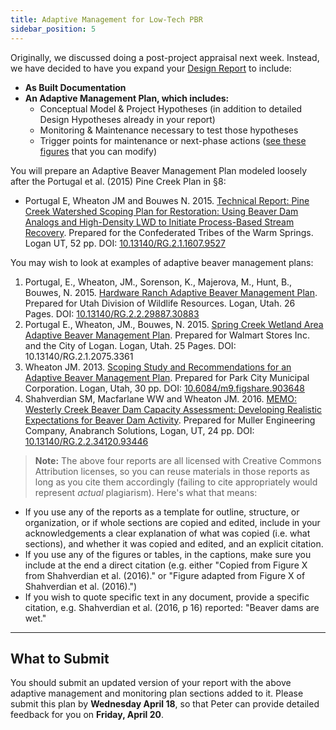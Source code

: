 ```yaml
---
title: Adaptive Management for Low-Tech PBR
sidebar_position: 5
---
```


Originally, we discussed doing a post-project appraisal next week. Instead, we have decided to have you expand your [Design Report](https://usu.instructure.com/courses/531745/assignments/2634059) to include:

- **As Built Documentation**
- **An Adaptive Management Plan, which includes:**
  - Conceptual Model & Project Hypotheses (in addition to detailed Design Hypotheses already in your report)
  - Monitoring & Maintenance necessary to test those hypotheses
  - Trigger points for maintenance or next-phase actions ([see these figures](https://usu.box.com/v/AdaptiveManagementFigs) that you can modify)

You will prepare an Adaptive Beaver Management Plan modeled loosely after the Portugal et al. (2015) Pine Creek Plan in §8:

- Portugal E, Wheaton JM and Bouwes N. 2015. [Technical Report: Pine Creek Watershed Scoping Plan for Restoration: Using Beaver Dam Analogs and High-Density LWD to Initiate Process-Based Stream Recovery](https://www.researchgate.net/publication/272829372_Pine_Creek_Watershed_Scoping_Plan_for_Restoration_Using_Beaver_Dam_Analogs_and_High-Density_LWD_to_Initiate_Process-Based_Stream_Recovery). Prepared for the Confederated Tribes of the Warm Springs. Logan UT, 52 pp. DOI: [10.13140/RG.2.1.1607.9527](http://dx.doi.org/10.13140/RG.2.1.1607.9527)

You may wish to look at examples of adaptive beaver management plans:

1. Portugal, E., Wheaton, JM., Sorenson, K., Majerova, M., Hunt, B., Bouwes, N. 2015. [Hardware Ranch Adaptive Beaver Management Plan](https://www.researchgate.net/publication/309905727_Draft_-_Hardware_Ranch_Adaptive_Beaver_Management_Plan). Prepared for Utah Division of Wildlife Resources. Logan, Utah. 26 Pages. DOI: [10.13140/RG.2.2.29887.30883](http://dx.doi.org/10.13140/RG.2.2.29887.30883)
2. Portugal E., Wheaton, JM., Bouwes, N. 2015. [Spring Creek Wetland Area Adaptive Beaver Management Plan](https://www.researchgate.net/publication/283326474_Spring_Creek_Wetland_Area_Adaptive_Beaver_Management_Plan). Prepared for Walmart Stores Inc. and the City of Logan. Logan, Utah. 25 Pages. DOI: 10.13140/RG.2.1.2075.3361
3. Wheaton JM. 2013. [Scoping Study and Recommendations for an Adaptive Beaver Management Plan](http://etal.usu.edu/Reports/Beaver_Management_Plan_Recc_Park_City_%20Report_FINAL.pdf). Prepared for Park City Municipal Corporation. Logan, Utah, 30 pp. DOI: [10.6084/m9.figshare.903648](http://dx.doi.org/10.6084/m9.figshare.903648)
4. Shahverdian SM, Macfarlane WW and Wheaton JM. 2016. [MEMO: Westerly Creek Beaver Dam Capacity Assessment: Developing Realistic Expectations for Beaver Dam Activity](https://www.researchgate.net/publication/309762206_MEMO_Westerly_Creek_Beaver_Dam_Capacity_Assessment_Developing_Realistic_Expectations_for_Beaver_Dam_Activity?ev=prf_pub). Prepared for Muller Engineering Company, Anabranch Solutions, Logan, UT, 24 pp. DOI: [10.13140/RG.2.2.34120.93446](http://dx.doi.org/10.13140/RG.2.2.34120.93446)

> **Note:** The above four reports are all licensed with Creative Commons Attribution licenses, so you can reuse materials in those reports as long as you cite them accordingly (failing to cite appropriately would represent *actual* plagiarism). Here's what that means:

- If you use any of the reports as a template for outline, structure, or organization, or if whole sections are copied and edited, include in your acknowledgements a clear explanation of what was copied (i.e. what sections), and whether it was copied and edited, and an explicit citation.
- If you use any of the figures or tables, in the captions, make sure you include at the end a direct citation (e.g. either "Copied from Figure X from Shahverdian et al. (2016)." or "Figure adapted from Figure X of Shahverdian et al. (2016).")
- If you wish to quote specific text in any document, provide a specific citation, e.g. Shahverdian et al. (2016, p 16) reported: "Beaver dams are wet."

---

## What to Submit

You should submit an updated version of your report with the above adaptive management and monitoring plan sections added to it. Please submit this plan by **Wednesday April 18**, so that Peter can provide detailed feedback for you on **Friday, April 20**.
